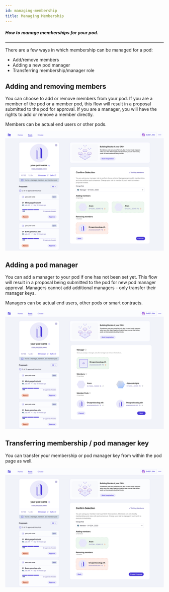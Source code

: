 ```yaml
---
id: managing-membership
title: Managing Membership
---
```


##### How to manage memberships for your pod.

---

There are a few ways in which membership can be managed for a pod:

- Add/remove members
- Adding a new pod manager
- Transferring membership/manager role

## Adding and removing members[](https://docs.metropolis.space/docs/getting-started-pods/managing-membership#adding-and-removing-members)

You can choose to add or remove members from your pod. If you are a member of the pod or a member pod, this flow will result in a proposal submitted to the pod for approval. If you are a manager, you will have the rights to add or remove a member directly.

Members can be actual end users or other pods.

![Manage Membership](./img/ManageMembership1.png)

## Adding a pod manager[](https://docs.metropolis.space/docs/getting-started-pods/managing-membership#adding-a-pod-admin)

You can add a manager to your pod if one has not been set yet. This flow will result in a proposal being submitted to the pod for new pod manager approval. Managers cannot add additional managers - only transfer their manager keys.

Managers can be actual end users, other pods or smart contracts.

![Manage Membership](./img/ManageMembership2.png)

## Transferring membership / pod manager key[](https://docs.metropolis.space/docs/getting-started-pods/managing-membership#transferring-membership--pod-admin-key)

You can transfer your membership or pod manager key from within the pod page as well.

![Manage Membership](./img/ManageMembership3.png)
